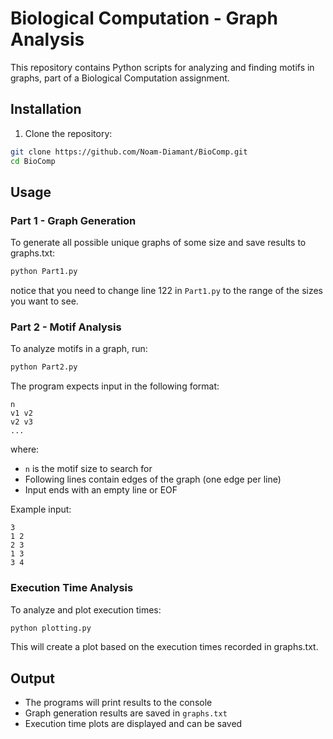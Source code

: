 # Biological Computation - Graph Analysis

This repository contains Python scripts for analyzing and finding motifs in graphs, part of a Biological Computation assignment.

## Installation

1. Clone the repository:
```bash
git clone https://github.com/Noam-Diamant/BioComp.git
cd BioComp
```

## Usage

### Part 1 - Graph Generation
To generate all possible unique graphs of some size and save results to graphs.txt:
```bash
python Part1.py
```

notice that you need to change line 122 in ```Part1.py``` to the range of the sizes you want to see.

### Part 2 - Motif Analysis
To analyze motifs in a graph, run:
```bash
python Part2.py
```

The program expects input in the following format:
```
n
v1 v2
v2 v3
...
```
where:
- `n` is the motif size to search for
- Following lines contain edges of the graph (one edge per line)
- Input ends with an empty line or EOF

Example input:
```
3
1 2
2 3
1 3
3 4
```

### Execution Time Analysis
To analyze and plot execution times:
```bash
python plotting.py
```
This will create a plot based on the execution times recorded in graphs.txt.

## Output

- The programs will print results to the console
- Graph generation results are saved in `graphs.txt`
- Execution time plots are displayed and can be saved
